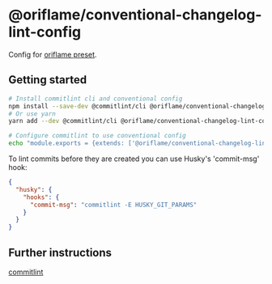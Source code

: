# @oriflame/conventional-changelog-lint-config

Config for [oriflame preset](../conventional-changelog).

## Getting started

```sh
# Install commitlint cli and conventional config
npm install --save-dev @commitlint/cli @oriflame/conventional-changelog-lint-config
# Or use yarn
yarn add --dev @commitlint/cli @oriflame/conventional-changelog-lint-config

# Configure commitlint to use conventional config
echo "module.exports = {extends: ['@oriflame/conventional-changelog-lint-config']}" > commitlint.config.js
```

To lint commits before they are created you can use Husky's 'commit-msg' hook:

```json
{
  "husky": {
    "hooks": {
      "commit-msg": "commitlint -E HUSKY_GIT_PARAMS"
    }
  }
}
```

## Further instructions

[commitlint](https://github.com/conventional-changelog/commitlint)
